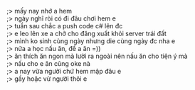 ;> mấy nay nhớ a hem<br>
;> ngày nghĩ ròi có đi đâu chơi hem e<br>
;> tuần sau chắc a push code c# lên đc<br>
;> e leo lên xe a chở cho đăng xuất khỏi server trái đất<br>
;> mình ko sinh cùng ngày nhưng die cùng ngày đc nha e<br>
;> nửa a học nấu ăn, để a ăn =))<br>
;> ăn thích ăn ngon mà lười ra ngoài nên nấu ăn cho tiện ý mà<br>
;> nấu cho e ăn cũng oke nà<br>
;> a nay vừa người chứ hem mập đâu e<br>
;> gầy hoặc vừ người thôi e
